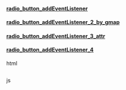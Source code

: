 
#### [radio_button_addEventListener](https://codepen.io/geraldopcf/pen/NWYQVvy)
#### [radio_button_addEventListener_2_by_gmap](https://codepen.io/geraldopcf/pen/rNvBpWw)
#### [radio_button_addEventListener_3_attr](https://codepen.io/geraldopcf/pen/oNdvpWP)
#### [radio_button_addEventListener_4](https://codepen.io/geraldopcf/pen/rNvNgjd)

html
```html

```


js

```js


```
